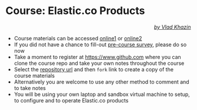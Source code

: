 # Course: Elastic.co Products #

<p align="right"><i><a href="https://www.linkedin.com/in/vkhazin" target="_blank">by Vlad Khazin</a></i></p>

* Course materials can be accessed [online1](https://elasticsearch-courseware.icssolutions.ca) or [online2](https://elasticsearch-courseware-backup.icssolutions.ca)
* If you did not have a chance to fill-out [pre-course survey](https://www.surveymonkey.com/r/DTYSF2H), please do so now
* Take a moment to register at https://www.github.com where you can clone the course repo and take your own notes throughout the course
* Select the [repository url](https://github.com/vkhazin/elasticsearch-courseware) and then `fork` link to create a copy of the course materials
* Alternatively you are welcome to use any other method to comment and to take notes
* You will be using your own laptop and sandbox virtual machine to setup, to configure and to operate Elastic.co products